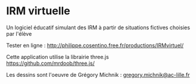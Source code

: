 # IRM virtuelle
Un logiciel éducatif simulant des IRM à partir de situations fictives choisies par l'élève

Tester en ligne : http://philippe.cosentino.free.fr/productions/IRMvirtuel/

Cette application utilise la librairie three.js https://github.com/mrdoob/three.js/

Les dessins sont l'oeuvre de Grégory Michnik : gregory.michnik@ac-lille.fr
